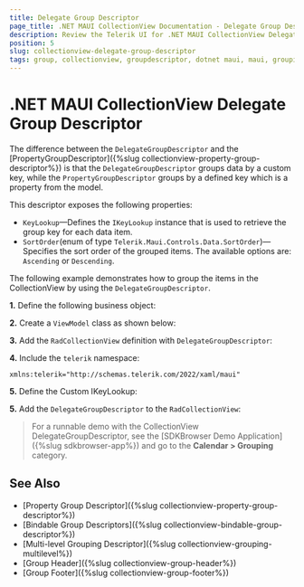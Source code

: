 ```yaml
---
title: Delegate Group Descriptor
page_title: .NET MAUI CollectionView Documentation - Delegate Group Descriptor
description: Review the Telerik UI for .NET MAUI CollectionView DelegateGroupDescriptor option which enables you to group by a custom key.
position: 5
slug: collectionview-delegate-group-descriptor
tags: group, collectionview, groupdescriptor, dotnet maui, maui, grouping items
---
```


# .NET MAUI CollectionView Delegate Group Descriptor

The difference between the `DelegateGroupDescriptor` and the [PropertyGroupDescriptor]({%slug collectionview-property-group-descriptor%}) is that the `DelegateGroupDescriptor` groups data by a custom key, while the `PropertyGroupDescriptor` groups by a defined key which is a property from the model.

This descriptor exposes the following properties:

- `KeyLookup`&mdash;Defines the `IKeyLookup` instance that is used to retrieve the group key for each data item.
- `SortOrder`(enum of type `Telerik.Maui.Controls.Data.SortOrder`)&mdash;Specifies the sort order of the grouped items. The available options are: `Ascending` or `Descending`.

The following example demonstrates how to group the items in the CollectionView by using the `DelegateGroupDescriptor`.
 
**1.** Define the following business object:

<snippet id='collectionview-datamodel' />

**2.** Create a `ViewModel` class as shown below:

<snippet id='collectionview-viewmodel' />

**3.** Add the `RadCollectionView` definition with `DelegateGroupDescriptor`:

<snippet id='collectionview-property-group-descriptor' />

**4.** Include the `telerik` namespace:

```XAML
xmlns:telerik="http://schemas.telerik.com/2022/xaml/maui" 
```

**5.** Define the Custom IKeyLookup:

<snippet id='collectionview-delegate-grouping-keyextractor-function' />

**5.** Add the `DelegateGroupDescriptor` to the `RadCollectionView`:

<snippet id='collectionview-delegate-grouping' />

> For a runnable demo with the CollectionView DelegateGroupDescriptor, see the [SDKBrowser Demo Application]({%slug sdkbrowser-app%}) and go to the **Calendar > Grouping** category.

## See Also

- [Property Group Descriptor]({%slug collectionview-property-group-descriptor%})
- [Bindable Group Descriptors]({%slug collectionview-bindable-group-descriptor%})
- [Multi-level Grouping Descriptor]({%slug collectionview-grouping-multilevel%})
- [Group Header]({%slug collectionview-group-header%})
- [Group Footer]({%slug collectionview-group-footer%})